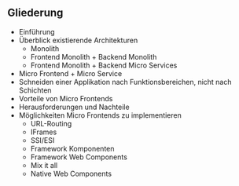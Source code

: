## Gliederung

- Einführung
- Überblick existierende Architekturen
  - Monolith
  - Frontend Monolith + Backend Monolith
  - Frontend Monolith + Backend Micro Services
- Micro Frontend + Micro Service
- Schneiden einer Applikation nach Funktionsbereichen, nicht nach Schichten
- Vorteile von Micro Frontends
- Herausforderungen und Nachteile
- Möglichkeiten Micro Frontends zu implementieren
  - URL-Routing
  - IFrames
  - SSI/ESI
  - Framework Komponenten
  - Framework Web Components
  - Mix it all
  - Native Web Components
